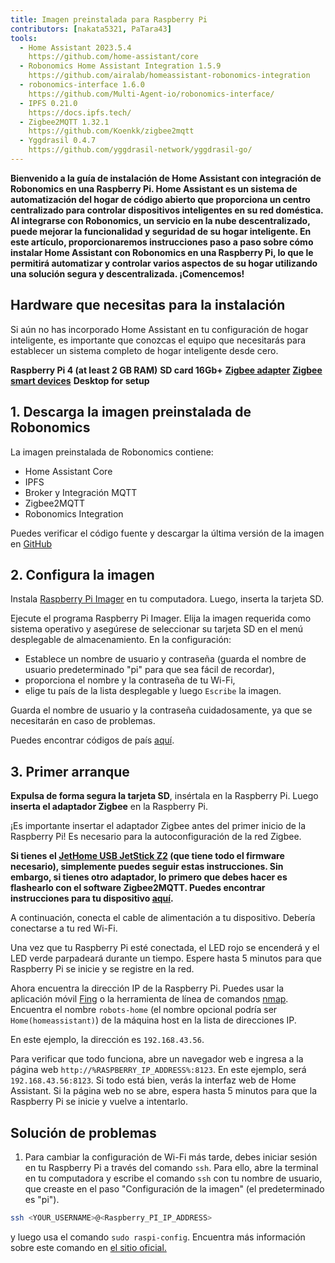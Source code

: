 ```yaml
---
title: Imagen preinstalada para Raspberry Pi
contributors: [nakata5321, PaTara43]
tools:
  - Home Assistant 2023.5.4
    https://github.com/home-assistant/core
  - Robonomics Home Assistant Integration 1.5.9
    https://github.com/airalab/homeassistant-robonomics-integration
  - robonomics-interface 1.6.0
    https://github.com/Multi-Agent-io/robonomics-interface/
  - IPFS 0.21.0
    https://docs.ipfs.tech/
  - Zigbee2MQTT 1.32.1
    https://github.com/Koenkk/zigbee2mqtt
  - Yggdrasil 0.4.7
    https://github.com/yggdrasil-network/yggdrasil-go/
---
```


**Bienvenido a la guía de instalación de Home Assistant con integración de Robonomics en una Raspberry Pi. Home Assistant es un sistema de automatización del hogar de código abierto que proporciona un centro centralizado para controlar dispositivos inteligentes en su red doméstica. Al integrarse con Robonomics, un servicio en la nube descentralizado, puede mejorar la funcionalidad y seguridad de su hogar inteligente. En este artículo, proporcionaremos instrucciones paso a paso sobre cómo instalar Home Assistant con Robonomics en una Raspberry Pi, lo que le permitirá automatizar y controlar varios aspectos de su hogar utilizando una solución segura y descentralizada. ¡Comencemos!**

## Hardware que necesitas para la instalación

Si aún no has incorporado Home Assistant en tu configuración de hogar inteligente, es importante que conozcas el equipo que necesitarás para establecer un sistema completo de hogar inteligente desde cero.

  <robo-wiki-grid-element-wrapper textAlign="center" :columns="3" flexible>
    <robo-wiki-grid-element>
      <robo-wiki-picture src="home-assistant/need_2.png" /> 
      <b>Raspberry Pi 4 (at least 2 GB RAM)</b>
    </robo-wiki-grid-element>
    <robo-wiki-grid-element>
      <robo-wiki-picture src="home-assistant/need_3.png" /> 
      <b>SD card 16Gb+</b>
    </robo-wiki-grid-element>
    <robo-wiki-grid-element>
      <robo-wiki-picture src="home-assistant/need_7.png" /> 
      <a href="https://www.zigbee2mqtt.io/information/supported_adapters.html" target="_blank"><b>Zigbee adapter</b></a>
    </robo-wiki-grid-element>
  </robo-wiki-grid-element-wrapper>

  <robo-wiki-grid-element-wrapper textAlign="center" :columns="2">
    <robo-wiki-grid-element>
      <robo-wiki-picture src="home-assistant/need_5.png" />
      <a href="https://www.zigbee2mqtt.io/supported-devices/" target="_blank"><b>Zigbee smart devices</b></a>
    </robo-wiki-grid-element>
    <robo-wiki-grid-element>
      <robo-wiki-picture src="home-assistant/need_9.png" />
      <b>Desktop for setup</b>
    </robo-wiki-grid-element>
  </robo-wiki-grid-element-wrapper>


## 1. Descarga la imagen preinstalada de Robonomics

La imagen preinstalada de Robonomics contiene:
- Home Assistant Core
- IPFS
- Broker y Integración MQTT
- Zigbee2MQTT
- Robonomics Integration

<robo-wiki-button label="Download image (~528 Mb)" link="QmeDPrNYLQKFCZgPmxyxDWSAXSjSaw7Dx46d9p3JSGM1hA?filename=robonomics_rpi.xz&download=true" />

<robo-wiki-note type="warning" title="For advanced users">

Puedes verificar el código fuente y descargar la última versión de la imagen en [GitHub](https://github.com/airalab/Robonomics-HomeAssistant-image/releases)

</robo-wiki-note>


## 2. Configura la imagen

Instala [Raspberry Pi Imager](https://www.raspberrypi.com/software/) en tu computadora. Luego, inserta la tarjeta SD.

<robo-wiki-picture src="home-assistant/insert-sd-card.gif" alt="insert SD card" />


Ejecute el programa Raspberry Pi Imager. Elija la imagen requerida como sistema operativo y asegúrese de seleccionar su tarjeta SD en el menú desplegable de almacenamiento.
En la configuración:
- Establece un nombre de usuario y contraseña (guarda el nombre de usuario predeterminado "pi" para que sea fácil de recordar),  
- proporciona el nombre y la contraseña de tu Wi-Fi, 
- elige tu país de la lista desplegable
y luego `Escribe` la imagen. 
                   
<robo-wiki-note type="note">Guarda el nombre de usuario y la contraseña cuidadosamente, ya que se necesitarán en caso de problemas.</robo-wiki-note>
                        
<robo-wiki-video autoplay loop controls :videos="[{src: 'QmSZM7uVizqQjLnKJy2kifs9uDZB91MgALDBARenkzU3mb', type:'mp4'}]" cover="covers/cover-1.png" />

Puedes encontrar códigos de país [aquí](https://en.wikipedia.org/wiki/List_of_ISO_3166_country_codes).

## 3. Primer arranque

**Expulsa de forma segura la tarjeta SD**, insértala en la Raspberry Pi. Luego **inserta el adaptador Zigbee** en la Raspberry Pi.

<robo-wiki-note type="warning">¡Es importante insertar el adaptador Zigbee antes del primer inicio de la Raspberry Pi! 
Es necesario para la autoconfiguración de la red Zigbee.</robo-wiki-note>

**Si tienes el [JetHome USB JetStick Z2](https://jethome.ru/z2/?sl=en) (que tiene todo el firmware necesario), simplemente puedes seguir estas instrucciones. Sin embargo, si tienes otro adaptador, lo primero que debes hacer es flashearlo con el software Zigbee2MQTT. Puedes encontrar instrucciones para tu dispositivo [aquí](https://www.zigbee2mqtt.io/information/supported_adapters.html).**

A continuación, conecta el cable de alimentación a tu dispositivo. Debería conectarse a tu red Wi-Fi. 

<robo-wiki-picture src="home-assistant/first-start.gif" alt="first boot" />

Una vez que tu Raspberry Pi esté conectada, el LED rojo se encenderá y el LED verde parpadeará durante un tiempo. Espere hasta 5 minutos para que Raspberry Pi se inicie y se registre en la red.

Ahora encuentra la dirección IP de la Raspberry Pi. Puedes usar la aplicación móvil [Fing](https://www.fing.com/products) o 
la herramienta de línea de comandos [nmap](https://vitux.com/find-devices-connected-to-your-network-with-nmap/). Encuentra el nombre `robots-home` (el nombre opcional podría ser `Home(homeassistant)`) 
de la máquina host en la lista de direcciones IP. 

En este ejemplo, la dirección es `192.168.43.56`. 

Para verificar que todo funciona, abre un navegador web e ingresa a la página web `http://%RASPBERRY_IP_ADDRESS%:8123`. En este ejemplo, será `192.168.43.56:8123`.
Si todo está bien, verás la interfaz web de Home Assistant. Si la página web no se abre, espera hasta 5 minutos para que la Raspberry Pi se inicie y vuelve a intentarlo. 

<robo-wiki-video loop controls :videos="[{src: 'QmXjFaTd81dLrMgADtENmSqbS2uJuLJUgQUrmDu2CsSuAq', type:'mp4'}]"  cover="covers/cover-2.png" />


## Solución de problemas

1. Para cambiar la configuración de Wi-Fi más tarde, debes iniciar sesión en tu Raspberry Pi a través del comando `ssh`. Para ello, abre la terminal en tu computadora
y escribe el comando `ssh` con tu nombre de usuario, que creaste en el paso "Configuración de la imagen" (el predeterminado es "pi"). 

<code-helper additionalLine="your_username@your_hostname">

```bash
ssh <YOUR_USERNAME>@<Raspberry_PI_IP_ADDRESS>
```
</code-helper>

y luego usa el comando `sudo raspi-config`. Encuentra más información sobre este comando en [el sitio oficial.](https://www.raspberrypi.com/documentation/computers/configuration.html)
